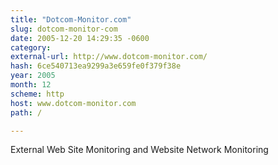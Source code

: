 ```yaml
---
title: "Dotcom-Monitor.com"
slug: dotcom-monitor-com
date: 2005-12-20 14:29:35 -0600
category: 
external-url: http://www.dotcom-monitor.com/
hash: 6ce540713ea9299a3e659fe0f379f38e
year: 2005
month: 12
scheme: http
host: www.dotcom-monitor.com
path: /

---
```


External Web Site Monitoring and Website Network Monitoring
